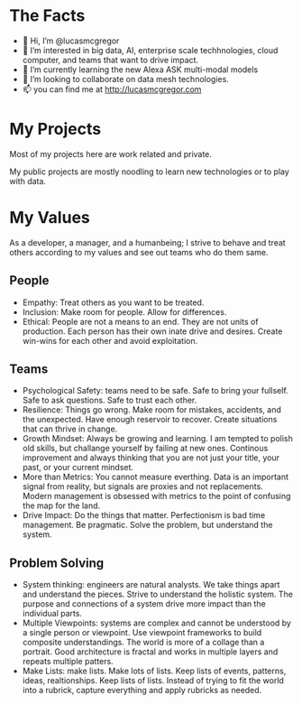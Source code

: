 # The Facts
- 👋 Hi, I’m @lucasmcgregor
- 👀 I’m interested in big data, AI, enterprise scale techhnologies, cloud computer, and teams that want to drive impact.
- 🌱 I’m currently learning the new Alexa ASK multi-modal models
- 💞️ I’m looking to collaborate on data mesh technologies.
- 📫 you can find me at http://lucasmcgregor.com

# My Projects
Most of my projects here are work related and private.

My public projects are mostly noodling to learn new technologies or to play with data.

# My Values
As a developer, a manager, and a humanbeing; I strive to behave and treat others according to my values and see out teams who do them same.

## People
- Empathy: Treat others as you want to be treated.
- Inclusion: Make room for people. Allow for differences.
- Ethical: People are not a means to an end. They are not units of production. Each person has their own inate drive and desires. Create win-wins for each other and avoid exploitation.

## Teams
- Psychological Safety: teams need to be safe. Safe to bring your fullself. Safe to ask questions. Safe to trust each other.
- Resilience: Things go wrong. Make room for mistakes, accidents, and the unexpected. Have enough reservoir to recover. Create situations that can thrive in change.
- Growth Mindset: Always be growing and learning. I am tempted to polish old skills, but challange yourself by failing at new ones. Continous improvement and always thinking that you are not just your title, your past, or your current mindset.
- More than Metrics: You cannot measure everthing. Data is an important signal from reality, but signals are proxies and not replacements. Modern management is obsessed with metrics to the point of confusing the map for the land.
- Drive Impact: Do the things that matter. Perfectionism is bad time management. Be pragmatic. Solve the problem, but understand the system.

## Problem Solving
- System thinking: engineers are natural analysts. We take things apart and understand the pieces. Strive to understand the holistic system. The purpose and connections of a system drive more impact than the individual parts.
- Multiple Viewpoints: systems are complex and cannot be understood by a single person or viewpoint. Use viewpoint frameworks to build composite understandings. The world is more of a collage than a portrait. Good architecture is fractal and works in multiple layers and repeats multiple patters.
- Make Lists: make lists. Make lots of lists. Keep lists of events, patterns, ideas, realtionships. Keep lists of lists. Instead of trying to fit the world into a rubrick, capture everything and apply rubricks as needed.

